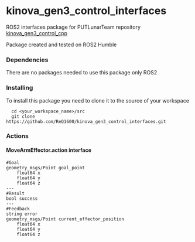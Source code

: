 # kinova_gen3_control_interfaces
ROS2 interfaces package for PUTLunarTeam repository [kinova_gen3_control_cpp](https://github.com/ReQ1600/kinova_gen3_control_cpp)

Package created and tested on ROS2 Humble

### Dependencies
There are no packages needed to use this package only ROS2

### Installing
To install this package you need to clone it to the source of your workspace
~~~
  cd <your_workspace_name>/src
  git clone https://github.com/ReQ1600/kinova_gen3_control_interfaces.git
~~~

### Actions
#### MoveArmEffector.action interface
~~~
#Goal
geometry_msgs/Point goal_point
	float64 x
	float64 y
	float64 z
---
#Result
bool success
---
#Feedback
string error
geometry_msgs/Point current_effector_position
	float64 x
	float64 y
	float64 z
~~~
